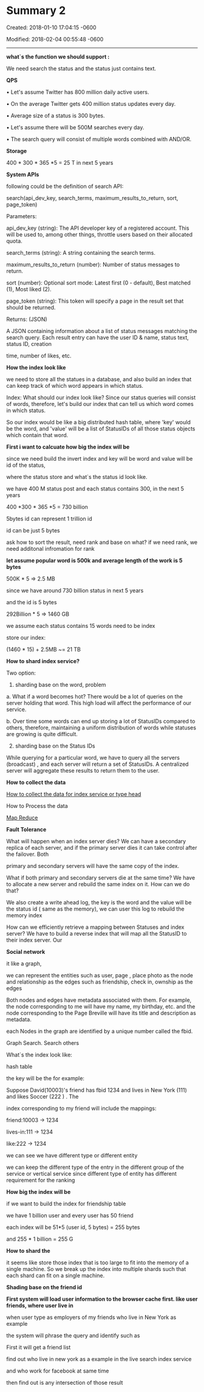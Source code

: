 # Summary 2

Created: 2018-01-10 17:04:15 -0600

Modified: 2018-02-04 00:55:48 -0600

---

**what`s the function we should support :**

We need search the status and the status just contains text.

**QPS**

• Let's assume Twitter has 800 million daily active users.

• On the average Twitter gets 400 million status updates every day.

• Average size of a status is 300 bytes.

• Let's assume there will be 500M searches every day.

• The search query will consist of multiple words combined with AND/OR.

**Storage**

400 * 300 * 365 *5 = 25 T in next 5 years

**System APIs**

following could be the definition of search API:

search(api_dev_key, search_terms, maximum_results_to_return, sort, page_token)

Parameters:

api_dev_key (string): The API developer key of a registered account. This will be used to, among other things, throttle users based on their allocated quota.

search_terms (string): A string containing the search terms.

maximum_results_to_return (number): Number of status messages to return.

sort (number): Optional sort mode: Latest first (0 - default), Best matched (1), Most liked (2).

page_token (string): This token will specify a page in the result set that should be returned.

Returns: (JSON)

A JSON containing information about a list of status messages matching the search query. Each result entry can have the user ID & name, status text, status ID, creation

time, number of likes, etc.

**How the index look like**

we need to store all the statues in a database, and also build an index that can keep track of which word appears in which status.

Index: What should our index look like? Since our status queries will consist of words, therefore, let's build our index that can tell us which word comes in which status.

So our index would be like a big distributed hash table, where 'key' would be the word, and 'value' will be a list of StatusIDs of all those status objects which contain that word.

**First i want to calcuate how big the index will be**

since we need build the invert index and key will be word and value will be id of the status,

where the status store and what`s the status id look like.

we have 400 M status post and each status contains 300, in the next 5 years

400 *300 * 365 *5 = 730 billion

5bytes id can represent 1 trillion id

id can be just 5 bytes

ask how to sort the result, need rank and base on what? if we need rank, we need additonal infromation for rank

**let assume popular word is 500k and average length of the work is 5 bytes**

500K * 5 => 2.5 MB

since we have around 730 billion status in next 5 years

and the id is 5 bytes

292Billion * 5 => 1460 GB

we assume each status contains 15 words need to be index

store our index:

(1460 * 15) + 2.5MB ~= 21 TB

**How to shard index service?**

Two option:

1. sharding base on the word, problem

a. What if a word becomes hot? There would be a lot of queries on the server holding that word. This high load will affect the performance of our service.

b. Over time some words can end up storing a lot of StatusIDs compared to others, therefore, maintaining a uniform distribution of words while statuses are growing is quite difficult.

2. sharding base on the Status IDs

While querying for a particular word, we have to query all the servers (broadcast) , and each server will return a set of StatusIDs. A centralized server will aggregate these results to return them to the user.

**How to collect the data**

[How to collect the data for index service or type head](onenote:Basic.one#How%20to%20collect%20the%20data%20for%20index%20service%20or%20type%20head%20&section-id={86482390-C87C-1E49-9164-B76565805B41}&page-id={381C4E51-3A1D-CA4F-9D15-9AEADD2D0AD9}&end&base-path=https://d.docs.live.net/77339d157d673f41/Documents/9%20chapter/System%20Design%20and%20OO%20Design)

How to Process the data

[Map Reduce](onenote:Basic.one#Map%20Reduce&section-id={86482390-C87C-1E49-9164-B76565805B41}&page-id={9636D8B9-E801-AD4A-81F7-AF966EC240BE}&end&base-path=https://d.docs.live.net/77339d157d673f41/Documents/9%20chapter/System%20Design%20and%20OO%20Design)

**Fault Tolerance**

What will happen when an index server dies? We can have a secondary replica of each server, and if the primary server dies it can take control after the failover. Both

primary and secondary servers will have the same copy of the index.

What if both primary and secondary servers die at the same time? We have to allocate a new server and rebuild the same index on it. How can we do that?

We also create a write ahead log, the key is the word and the value will be the status id ( same as the memory), we can user this log to rebuild the memory index

How can we efficiently retrieve a mapping between Statuses and index server? We have to build a reverse index that will map all the StatusID to their index server. Our

**Social network**

it like a graph,

we can represent the entities such as user, page , place photo as the node and relationship as the edges such as friendship, check in, ownship as the edges

Both nodes and edges have metadata associated with them. For example, the node corresponding to me will have my name, my birthday, etc. and the node corresponding to the Page Breville will have its title and description as metadata.

each Nodes in the graph are identified by a unique number called the fbid.

Graph Search. Search others

What`s the index look like:

hash table

the key will be the for example:

Suppose David(10003)'s friend has fbid 1234 and lives in New York (111) and likes Soccer (222 ) . The

index corresponding to my friend will include the mappings:

friend:10003 → 1234

lives-in:111 → 1234

like:222 → 1234

we can see we have different type or different entity

we can keep the different type of the entry in the different group of the service or vertical service since different type of entity has different requirement for the ranking

**How big the index will be**

if we want to build the index for friendship table

we have 1 billion user and every user has 50 friend

each index will be 51*5 (user id, 5 bytes) = 255 bytes

and 255 * 1 billion = 255 G

**How to shard the**

it seems like store those index that is too large to fit into the memory of a single machine. So we break up the index into multiple shards such that each shard can fit on a single machine.

**Shading base on the friend id**

**First system will load user information to the browser cache first. like user friends, where user live in**

when user type as employers of my friends who live in New York as example

the system will phrase the query and identify such as

First it will get a friend list

find out who live in new york as a example in the live search index service

and who work for facebook at same time

then find out is any intersection of those result



